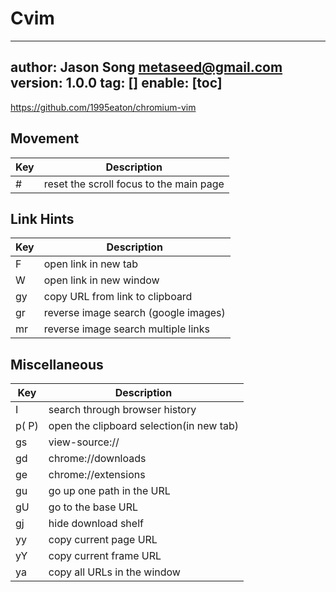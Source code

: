 # Cvim
---
author: Jason Song <metaseed@gmail.com>
version: 1.0.0
tag: []
enable: [toc]
---

https://github.com/1995eaton/chromium-vim

## Movement
Key|Description
-|-
#|reset the scroll focus to the main page
## Link Hints

Key|Description
-|-
F|open link in new tab
W|open link in new window
gy|copy URL from link to clipboard
gr|reverse image search (google images)
mr|reverse image search multiple links

## Miscellaneous
Key|Description
-|-
I|search through browser history
p( P)|open the clipboard selection(in new tab)
gs|view-source://
gd|chrome://downloads
ge|chrome://extensions
gu| go up one path in the URL
gU|go to the base URL
gj|hide download shelf
yy|copy current page URL
yY|copy current frame URL
ya| copy all URLs in the window

